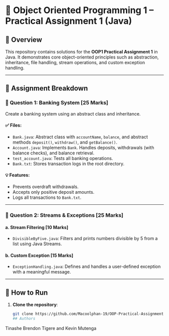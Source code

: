 # 🧠 Object Oriented Programming 1 – Practical Assignment 1 (Java)

## 📘 Overview
This repository contains solutions for the **OOP1 Practical Assignment 1** in Java. It demonstrates core object-oriented principles such as abstraction, inheritance, file handling, stream operations, and custom exception handling.

---

## 🧾 Assignment Breakdown

### 🔹 Question 1: Banking System [25 Marks]
Create a banking system using an abstract class and inheritance.

#### ✅ Files:
- `Bank.java`: Abstract class with `accountName`, `balance`, and abstract methods `deposit()`, `withdraw()`, and `getBalance()`.
- `Account.java`: Implements `Bank`. Handles deposits, withdrawals (with balance checks), and balance retrieval.
- `test_account.java`: Tests all banking operations.
- `Bank.txt`: Stores transaction logs in the root directory.

#### 💡 Features:
- Prevents overdraft withdrawals.
- Accepts only positive deposit amounts.
- Logs all transactions to `Bank.txt`.

---

### 🔹 Question 2: Streams & Exceptions [25 Marks]

#### a. Stream Filtering [10 Marks]
- `DivisibleByFive.java`: Filters and prints numbers divisible by 5 from a list using Java Streams.

#### b. Custom Exception [15 Marks]
- `ExceptionHandling.java`: Defines and handles a user-defined exception with a meaningful message.
  
---

## 🚀 How to Run

1. **Clone the repository**:
   ```bash
   git clone https://github.com/Macoolphan-19/OOP-Practical-Assignment-1.git
   ## Authors
Tinashe Brendon Tigere and Kevin Mutenga
